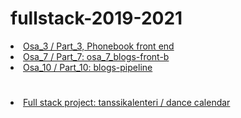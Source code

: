# fullstack-2019-2021

<li><a href="https://github.com/lasse1900/fs-osa_3_puhelinluettelo">Osa_3 / Part_3, Phonebook front end</a></li>

<li><a href="https://github.com/lasse1900/fullstack-2019-c/tree/master/osa_7_blogs-front-b">Osa_7 / Part_7: osa_7_blogs-front-b </li>

<li><a href="https://github.com/lasse1900/blogs-pipeline">Osa_10 / Part_10: blogs-pipeline</li>


# 
<li><a href="https://github.com/lasse1900/tanssikalenteri">Full stack project: tanssikalenteri / dance calendar</li>